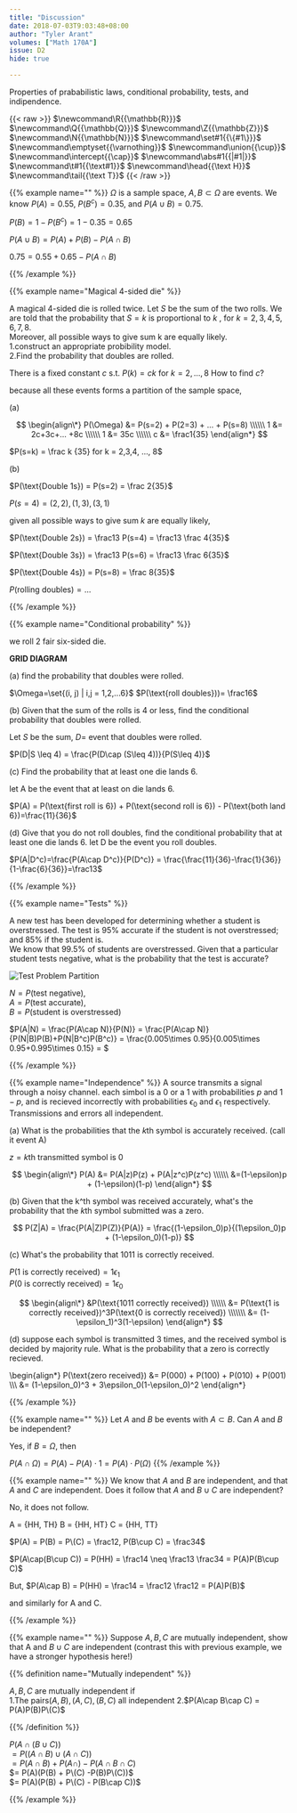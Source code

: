 ```yaml
---
title: "Discussion"
date: 2018-07-03T9:03:48+08:00
author: "Tyler Arant"
volumes: ["Math 170A"]
issue: D2
hide: true

---
```


Properties of prababilistic laws, conditional probability, tests, and indipendence.

<!--more-->

<div class="latex-macros">
  {{< raw >}}
    $\newcommand\R{{\mathbb{R}}}$
    $\newcommand\Q{{\mathbb{Q}}}$
    $\newcommand\Z{{\mathbb{Z}}}$
    $\newcommand\N{{\mathbb{N}}}$
    $\newcommand\set#1{{\{#1\}}}$
    $\newcommand\emptyset{{\varnothing}}$
    $\newcommand\union{{\cup}}$  
    $\newcommand\intercept{{\cap}}$  
    $\newcommand\abs#1{{|#1|}}$  
    $\newcommand\t#1{{\text#1}}$  
    $\newcommand\head{{\text H}}$  
    $\newcommand\tail{{\text T}}$  
  {{< /raw >}}
</div>

{{% example name="" %}} 
$\Omega$ is a sample space, $A, B \subset \Omega$ are events. We know $P(A)=0.55$, $P(B^c)=0.35$, and $P(A\cup B) = 0.75$.

$P(B) = 1-P(B^c)=1-0.35=0.65$

$P(A\cup B) = P(A)+P(B)-P(A\cap B)$ 

$0.75 = 0.55+0.65-P(A\cap B)$ 

{{% /example %}}

{{% example name="Magical 4-sided die" %}} 

A magical 4-sided die is rolled twice. Let $S$ be the sum of the two rolls.
We are told that the probability that $S=k$ is proportional to $k$ , for $k = 2,3,4,5,6,7,8$.<br>
Moreover, all possible ways to give sum k are equally likely.<br>
1.construct an appropriate probibility model. <br>
2.Find the probability that doubles are rolled.

There is a fixed constant $c$ s.t. $P(k)= ck$ for $k = 2, ..., 8$ How to find $c$?

because all these events forms a partition of the sample space,

(a)

$$
\begin{align\*}
P(\Omega) &= P(s=2) + P(2=3) + ... + P(s=8) \\\\\\
1 &= 2c+3c+... +8c \\\\\\
1 &= 35c \\\\\\
c &= \frac1{35}
\end{align*}
$$

$P(s=k) = \frac k {35} for k = 2,3,4, ..., 8$

(b)

$P(\text{Double 1s}) = P(s=2) = \frac 2{35}$

$P(s=4) = {(2,2), (1,3), (3, 1)}$

given all possible ways to give sum $k$ are equally likely,

$P(\text{Double 2s}) = \frac13 P(s=4) = \frac13 \frac 4{35}$

$P(\text{Double 3s}) = \frac13 P(s=6) = \frac13 \frac 6{35}$

$P(\text{Double 4s}) = P(s=8) = \frac 8{35}$

$P(\text{rolling doubles})= ...$

{{% /example %}}

{{% example name="Conditional probability" %}} 

we roll 2 fair six-sided die.

**GRID DIAGRAM**

(a) find the probability that doubles were rolled.

$\Omega=\set{(i, j) | i,j = 1,2,...6}$
$P(\text{roll doubles}))= \frac16$

(b) Given that the sum of the rolls is 4 or less, find the conditional probability that doubles were rolled.

Let $S$ be the sum, $D =$ event that doubles were rolled.

$P(D|S \leq 4) = \frac{P(D\cap (S\leq 4))}{P(S\leq 4)}$

\(c) Find the probability that at least one die lands 6.

let A be the event that at least on die lands 6.

$P(A) = P(\text{first roll is 6}) + P(\text{second roll is 6}) - P(\text{both land 6})=\frac{11}{36}$

(d) Give that you do not roll doubles, find the conditional probability that at least one die lands 6.
let D be the event you roll doubles.

$P(A|D^c)=\frac{P(A\cap D^c)}{P(D^c)} = \frac{\frac{11}{36}-\frac{1}{36}}{1-\frac{6}{36}}=\frac13$

{{% /example %}}

{{% example name="Tests" %}} 

A new test has been developed for determining whether a student is overstressed. The test is $95\%$ accurate if the student is not overstressed; and $85\%$ if the student is.<br>
We know that $99.5\%$ of students are overstressed. Given that a particular student tests negative, what is the probability that the test is accurate?

![Test Problem Partition](/images/test-problems.png)

$N = P(\text{test negative})$,<br>
$A = P(\text{test accurate})$,<br>
$B = P(\text{student is overstressed})$

$P(A|N) = \frac{P(A\cap N)}{P(N)} = \frac{P(A\cap N)}{P(N|B)P(B)+P(N|B^c)P(B^c)} = \frac{0.005\times 0.95}{0.005\times 0.95+0.995\times 0.15} = $

{{% /example %}}

{{% example name="Independence" %}} 
A source  transmits a signal through a noisy channel. each simbol is a $0$ or a $1$ with probabilities $p$ and $1-p$, and is recieved incorrectly with probabilities $\epsilon_0$ and $\epsilon_1$ respectively. Transmissions and errors all independent.

(a) What is the probabilities that the $k$th symbol is accurately received. (call it event A)

$z = k$th transmitted symbol is 0

$$
\begin{align\*}
P(A) &= P(A|z)P(z) + P(A|z^c)P(z^c) \\\\\\
&=(1-\epsilon)p + (1-\epsilon)(1-p)
\end{align*}
$$

(b) Given that the k^th symbol was received accurately, what's the probability that the $k$th symbol submitted was a zero.

$$
P(Z|A) = \frac{P(A|Z)P(Z)}{P(A)} = \frac{(1-\epsilon_0)p}{(1\epsilon_0)p + (1-\epsilon_0)(1-p)}
$$

\(c) What's the probability that 1011 is correctly received.

$P(\text{1 is correctly received}) = 1\epsilon_1$<br>
$P(\text{0 is correctly received}) = 1\epsilon_0$

$$
\begin{align\*}
&P(\text{1011 correctly received}) \\\\\\
&= P(\text{1 is correctly received})^3P(\text{0 is correctly received}) \\\\\\\
&= (1-\epsilon_1)^3(1-\epsilon)
\end{align*}
$$

(d) suppose each symbol is transmitted 3 times, and the received symbol is decided by majority rule.
What is the probability that a zero is correctly recieved.

\begin{align\*}
P(\text{zero received}) &= P(000) + P(100) + P(010) + P(001) \\\\\\
&= (1-\epsilon_0)^3 + 3\epsilon_0(1-\epsilon_0)^2
\end{align*}

{{% /example %}}

{{% example name="" %}} 
Let $A$ and $B$ be events with $A\subset B$. Can $A$ and $B$ be independent?

Yes, if $B = \Omega$, then

$P(A\cap \Omega) = P(A) - P(A) \cdot 1 = P(A) \cdot P(\Omega)$
{{% /example %}}

{{% example name="" %}} 
We know that $A$ and $B$ are independent, and that $A$ and $C$ are independent. Does it follow that $A$ and $B\cup C$ are independent?

No, it does not follow.

A = {HH, TH}
B = {HH, HT}
C = {HH, TT}

$P(A) = P(B) = P\(C) = \frac12, P(B\cup C) = \frac34$

$P(A\cap(B\cup C)) = P(HH) = \frac14 \neq \frac13 \frac34 = P(A)P(B\cup C)$

But,
$P(A\cap B) = P(HH) = \frac14 = \frac12 \frac12 = P(A)P(B)$

and similarly for A and C.

{{% /example %}}

{{% example name="" %}} 
Suppose $A,B, C$ are mutually independent, show that A and $B\cup C$ are independent (contrast this with previous example, we have a stronger hypothesis here!)

{{% definition name="Mutually independent" %}} 

$A, B, C$ are mutually independent if<br>
1.The pairs$(A,B),(A,C),(B,C)$ all independent
2.$P(A\cap B\cap C) = P(A)P(B)P\(C)$

{{% /definition %}}

$P(A\cap(B\cup C))$<br>
$= P((A\cap B) \cup (A\cap C))$<br>
$= P(A\cap B)+P(A\cap) - P(A\cap B \cap C)$<br>
$= P(A)(P(B) + P\(C) -P(B)P\(C))$<br>
$= P(A)(P(B) + P\(C) - P(B\cap C))$

{{% /example %}}